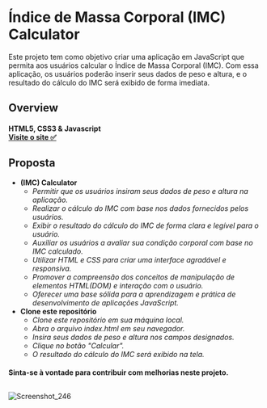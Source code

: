 # Índice de Massa Corporal (IMC) Calculator 

Este projeto tem como objetivo criar uma aplicação em JavaScript que permita aos usuários calcular o Índice de Massa Corporal (IMC). Com essa aplicação, os usuários poderão inserir seus dados de peso e altura, e o resultado do cálculo do IMC será exibido de forma imediata.

## Overview

#### HTML5, CSS3 & Javascript <br>[Visite o site ✅](https://verdant-smakager-20b749.netlify.app/)

## Proposta
* **(IMC) Calculator**
  - *Permitir que os usuários insiram seus dados de peso e altura na aplicação.*
  - *Realizar o cálculo do IMC com base nos dados fornecidos pelos usuários.*
  - *Exibir o resultado do cálculo do IMC de forma clara e legível para o usuário.*
  - *Auxiliar os usuários a avaliar sua condição corporal com base no IMC calculado.*
  - *Utilizar HTML e CSS para criar uma interface agradável e responsiva.*
  - *Promover a compreensão dos conceitos de manipulação de elementos HTML(DOM) e interação com o usuário.*
  - *Oferecer uma base sólida para a aprendizagem e prática de desenvolvimento de aplicações JavaScript.*
* **Clone este repositório**
  - *Clone este repositório em sua máquina local.*
  - *Abra o arquivo index.html em seu navegador.*
  - *Insira seus dados de peso e altura nos campos designados.*
  - *Clique no botão "Calcular".*
  - *O resultado do cálculo do IMC será exibido na tela.*
    
#### Sinta-se à vontade para contribuir com melhorias neste projeto.


## 

![Screenshot_246](https://github.com/Victoritalo/vanillaJS-Projects/assets/108995269/0d17c995-1414-40a1-ad5b-bd62ab4492c0)

## 
